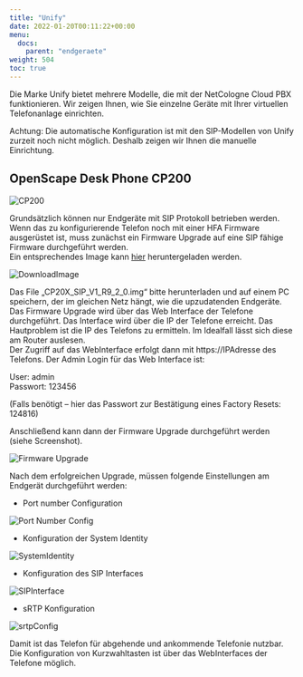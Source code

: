 ```yaml
---
title: "Unify"
date: 2022-01-20T00:11:22+00:00
menu:
  docs:
    parent: "endgeraete"
weight: 504
toc: true
---
```


Die Marke Unify bietet mehrere Modelle, die mit der NetCologne Cloud PBX funktionieren. Wir zeigen Ihnen, wie Sie einzelne Geräte mit Ihrer virtuellen Telefonanlage einrichten.

Achtung: Die automatische Konfiguration ist mit den SIP-Modellen von Unify zurzeit noch nicht möglich. Deshalb zeigen wir Ihnen die manuelle Einrichtung.

## OpenScape Desk Phone CP200

<img src="/images/cp200.jpg" alt="CP200"/>
  
Grundsätzlich können nur Endgeräte mit SIP Protokoll betrieben werden. Wenn das zu konfigurierende Telefon noch mit einer HFA Firmware ausgerüstet ist, muss zunächst ein Firmware Upgrade auf eine SIP fähige Firmware durchgeführt werden.  
Ein entsprechendes Image kann [hier](https://hipath.tonidoid.com/ui/core/index.html#expl-tabl.G:%5CTonido%5CShared%5COpenScape%20Desk%20Phone%20CP%5CSIP%5CDesk%20Phone%20CP20x%20SIP%20V1/ "Login als guest, User und PW hipath4000") heruntergeladen werden.

![DownloadImage](https://user-images.githubusercontent.com/98472426/151367270-09e12db5-0af5-4072-b640-36c99ddb7419.jpg)

Das File „CP20X_SIP_V1_R9_2_0.img“ bitte herunterladen und auf einem PC speichern, der im gleichen Netz hängt, wie die upzudatenden Endgeräte.   
Das Firmware Upgrade wird über das Web Interface der Telefone durchgeführt. Das Interface wird über die IP der Telefone erreicht. Das Hautproblem ist die IP des Telefons zu ermitteln. Im Idealfall lässt sich diese am Router auslesen.  
Der Zugriff auf das WebInterface erfolgt dann mit https://IPAdresse des Telefons. Der Admin Login für das Web Interface ist:

User:		    admin  
Passwort: 	123456  

(Falls benötigt – hier das Passwort zur Bestätigung eines Factory Resets: 124816)  

Anschließend kann dann der Firmware Upgrade durchgeführt werden (siehe Screenshot).  

![Firmware Upgrade](https://user-images.githubusercontent.com/98472426/151367590-a10cfa74-947c-4753-91e7-368ac61172a9.jpg)

Nach dem erfolgreichen Upgrade, müssen folgende Einstellungen am Endgerät durchgeführt werden:

* Port number Configuration  

![Port Number Config](https://user-images.githubusercontent.com/98472426/151367776-b2527eb0-3a7d-4cda-993e-2c35d2ce36cd.jpg)  

* Konfiguration der System Identity  

![SystemIdentity](https://user-images.githubusercontent.com/98472426/151382353-5d7c1eaa-9b76-4bcc-9dea-0224431d92c1.jpg)

* Konfiguration des SIP Interfaces  
  
![SIPInterface](https://user-images.githubusercontent.com/98472426/151382172-6e96d2b5-f897-4dc6-b143-0e1af0052c39.jpg)

* sRTP Konfiguration  

![srtpConfig](https://user-images.githubusercontent.com/98472426/151368420-1bf924f0-b3ae-46ac-91cd-5116b690b5a6.jpg)  

Damit ist das Telefon für abgehende und ankommende Telefonie nutzbar. Die Konfiguration von Kurzwahltasten ist über das WebInterfaces der Telefone möglich. 

